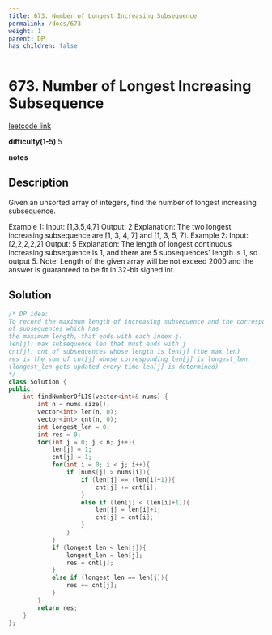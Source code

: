 ```yaml
---
title: 673. Number of Longest Increasing Subsequence
permalink: /docs/673
weight: 1
parent: DP
has_children: false
---
```

# 673. Number of Longest Increasing Subsequence
[leetcode link](https://leetcode.com/problems/number-of-longest-increasing-subsequence/)

**difficulty(1-5)** 
5

**notes**   


## Description
Given an unsorted array of integers, find the number of longest increasing subsequence.

Example 1:
Input: [1,3,5,4,7]
Output: 2
Explanation: The two longest increasing subsequence are [1, 3, 4, 7] and [1, 3, 5, 7].
Example 2:
Input: [2,2,2,2,2]
Output: 5
Explanation: The length of longest continuous increasing subsequence is 1, and there are 5 subsequences' length is 1, so output 5.
Note: Length of the given array will be not exceed 2000 and the answer is guaranteed to be fit in 32-bit signed int.

## Solution
```c++
/* DP idea:
To record the maximum length of increasing subsequence and the corresponding counts 
of subsequences which has
the maximum length, that ends with each index j.
len[j]: max subsequence len that must ends with j
cnt[j]: cnt of subsequences whose length is len[j] (the max len)
res is the sum of cnt[j] whose corresponding len[j] is longest_len. 
(longest_len gets updated every time len[j] is determined)
*/
class Solution {
public:
    int findNumberOfLIS(vector<int>& nums) {
        int n = nums.size();
        vector<int> len(n, 0);
        vector<int> cnt(n, 0);
        int longest_len = 0;
        int res = 0;
        for(int j = 0; j < n; j++){
            len[j] = 1;
            cnt[j] = 1;
            for(int i = 0; i < j; i++){
                if (nums[j] > nums[i]){
                    if (len[j] == (len[i]+1)){
                        cnt[j] += cnt[i];
                    }
                    else if (len[j] < (len[i]+1)){
                        len[j] = len[i]+1;
                        cnt[j] = cnt[i];
                    }
                }
            }
            if (longest_len < len[j]){
                longest_len = len[j];
                res = cnt[j];
            }
            else if (longest_len == len[j]){
                res += cnt[j];
            }
        }
        return res;
    }
};
```

<!-- 
Default label
{: .label }

Blue label
{: .label .label-blue }

Stable
{: .label .label-green }

New release
{: .label .label-purple }

Coming soon
{: .label .label-yellow }

Deprecated
{: .label .label-red } -->
